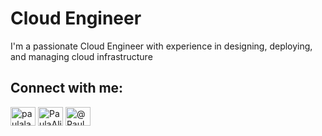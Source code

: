 # Cloud Engineer

I'm a passionate Cloud Engineer with experience in designing, deploying, and managing cloud infrastructure

<h2 align="left">Connect with me:</h2>
<p align="left">
<a href="https://twitter.com/paulalabelle1" target="blank"><img align="center" src="https://raw.githubusercontent.com/rahuldkjain/github-profile-readme-generator/master/src/images/icons/Social/twitter.svg" alt="paulalabelle1" height="30" width="40" /></a>
<a href="https://linkedin.com/in/PaulaAliWakabi" target="blank"><img align="center" src="https://raw.githubusercontent.com/rahuldkjain/github-profile-readme-generator/master/src/images/icons/Social/linked-in-alt.svg" alt="PaulaAliWakabi" height="30" width="40" /></a>
<a href="https://medium.com/@paulawakabi" target="blank"><img align="center" src="https://raw.githubusercontent.com/rahuldkjain/github-profile-readme-generator/master/src/images/icons/Social/medium.svg" alt="@Paulawakabi" height="30" width="40" /></a>
</p>
